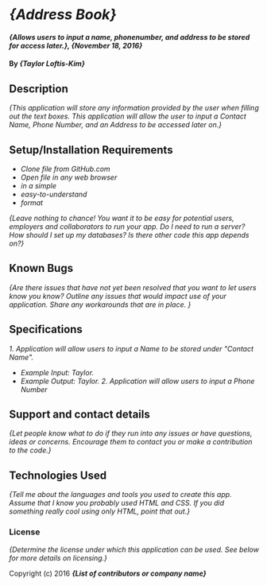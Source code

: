# _{Address Book}_

#### _{Allows users to input a name, phonenumber, and address to be stored for access later.}, {November 18, 2016}_

#### By _**{Taylor Loftis-Kim}**_

## Description

_{This application will store any information provided by the user when filling out the text boxes. This application will allow the user to input a Contact Name, Phone Number, and an Address to be accessed later on.}_

## Setup/Installation Requirements

* _Clone file from GitHub.com_
* _Open file in any web browser_
* _in a simple_
* _easy-to-understand_
* _format_

_{Leave nothing to chance! You want it to be easy for potential users, employers and collaborators to run your app. Do I need to run a server? How should I set up my databases? Is there other code this app depends on?}_

## Known Bugs

_{Are there issues that have not yet been resolved that you want to let users know you know?  Outline any issues that would impact use of your application.  Share any workarounds that are in place. }_

## Specifications
_1. Application will allow users to input a Name to be stored under "Contact Name"._
* _Example Input: Taylor._
* _Example Output: Taylor._
_2. Application will allow users to input a Phone Number_



## Support and contact details

_{Let people know what to do if they run into any issues or have questions, ideas or concerns.  Encourage them to contact you or make a contribution to the code.}_

## Technologies Used

_{Tell me about the languages and tools you used to create this app. Assume that I know you probably used HTML and CSS. If you did something really cool using only HTML, point that out.}_

### License

*{Determine the license under which this application can be used.  See below for more details on licensing.}*

Copyright (c) 2016 **_{List of contributors or company name}_**
